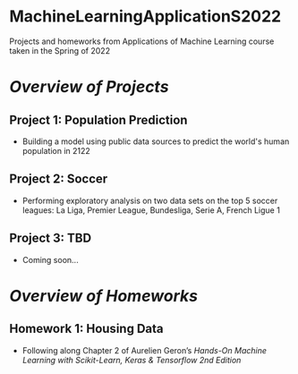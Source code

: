 # MachineLearningApplicationS2022
Projects and homeworks from Applications of Machine Learning course taken in the Spring of 2022

# <i> Overview of Projects </i>

## Project 1: Population Prediction
* Building a model using public data sources to predict the world's human population in 2122

## Project 2: Soccer
* Performing exploratory analysis on two data sets on the top 5 soccer leagues: La Liga, Premier League, Bundesliga, Serie A, French Ligue 1

## Project 3: TBD
* Coming soon...

# <i> Overview of Homeworks </i>

## Homework 1: Housing Data
* Following along Chapter 2 of Aurelien Geron’s <i> Hands-On Machine Learning with Scikit-Learn, Keras & Tensorflow 2nd Edition </i>
